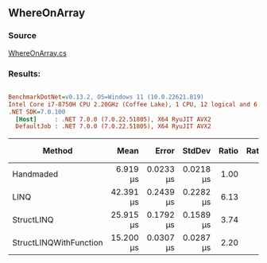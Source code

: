 ﻿## WhereOnArray

### Source
[WhereOnArray.cs](../../src/StructLinq.Benchmark/WhereOnArray.cs)

### Results:
``` ini

BenchmarkDotNet=v0.13.2, OS=Windows 11 (10.0.22621.819)
Intel Core i7-8750H CPU 2.20GHz (Coffee Lake), 1 CPU, 12 logical and 6 physical cores
.NET SDK=7.0.100
  [Host]     : .NET 7.0.0 (7.0.22.51805), X64 RyuJIT AVX2
  DefaultJob : .NET 7.0.0 (7.0.22.51805), X64 RyuJIT AVX2


```
|                 Method |      Mean |     Error |    StdDev | Ratio | RatioSD | Allocated | Alloc Ratio |
|----------------------- |----------:|----------:|----------:|------:|--------:|----------:|------------:|
|              Handmaded |  6.919 μs | 0.0233 μs | 0.0218 μs |  1.00 |    0.00 |         - |          NA |
|                   LINQ | 42.391 μs | 0.2439 μs | 0.2282 μs |  6.13 |    0.04 |      48 B |          NA |
|             StructLINQ | 25.915 μs | 0.1792 μs | 0.1589 μs |  3.74 |    0.02 |         - |          NA |
| StructLINQWithFunction | 15.200 μs | 0.0307 μs | 0.0287 μs |  2.20 |    0.01 |         - |          NA |
